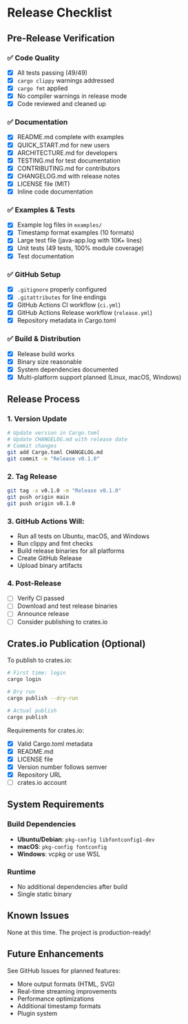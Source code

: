 # Release Checklist

## Pre-Release Verification

### ✅ Code Quality
- [x] All tests passing (49/49)
- [x] `cargo clippy` warnings addressed
- [x] `cargo fmt` applied
- [x] No compiler warnings in release mode
- [x] Code reviewed and cleaned up

### ✅ Documentation
- [x] README.md complete with examples
- [x] QUICK_START.md for new users
- [x] ARCHITECTURE.md for developers
- [x] TESTING.md for test documentation
- [x] CONTRIBUTING.md for contributors
- [x] CHANGELOG.md with release notes
- [x] LICENSE file (MIT)
- [x] Inline code documentation

### ✅ Examples & Tests
- [x] Example log files in `examples/`
- [x] Timestamp format examples (10 formats)
- [x] Large test file (java-app.log with 10K+ lines)
- [x] Unit tests (49 tests, 100% module coverage)
- [x] Test documentation

### ✅ GitHub Setup
- [x] `.gitignore` properly configured
- [x] `.gitattributes` for line endings
- [x] GitHub Actions CI workflow (`ci.yml`)
- [x] GitHub Actions Release workflow (`release.yml`)
- [x] Repository metadata in Cargo.toml

### ✅ Build & Distribution
- [x] Release build works
- [x] Binary size reasonable
- [x] System dependencies documented
- [x] Multi-platform support planned (Linux, macOS, Windows)

## Release Process

### 1. Version Update
```bash
# Update version in Cargo.toml
# Update CHANGELOG.md with release date
# Commit changes
git add Cargo.toml CHANGELOG.md
git commit -m "Release v0.1.0"
```

### 2. Tag Release
```bash
git tag -a v0.1.0 -m "Release v0.1.0"
git push origin main
git push origin v0.1.0
```

### 3. GitHub Actions Will:
- Run all tests on Ubuntu, macOS, and Windows
- Run clippy and fmt checks
- Build release binaries for all platforms
- Create GitHub Release
- Upload binary artifacts

### 4. Post-Release
- [ ] Verify CI passed
- [ ] Download and test release binaries
- [ ] Announce release
- [ ] Consider publishing to crates.io

## Crates.io Publication (Optional)

To publish to crates.io:

```bash
# First time: login
cargo login

# Dry run
cargo publish --dry-run

# Actual publish
cargo publish
```

Requirements for crates.io:
- [x] Valid Cargo.toml metadata
- [x] README.md
- [x] LICENSE file
- [x] Version number follows semver
- [x] Repository URL
- [ ] crates.io account

## System Requirements

### Build Dependencies
- **Ubuntu/Debian**: `pkg-config libfontconfig1-dev`
- **macOS**: `pkg-config fontconfig`
- **Windows**: vcpkg or use WSL

### Runtime
- No additional dependencies after build
- Single static binary

## Known Issues

None at this time. The project is production-ready!

## Future Enhancements

See GitHub Issues for planned features:
- More output formats (HTML, SVG)
- Real-time streaming improvements
- Performance optimizations
- Additional timestamp formats
- Plugin system

